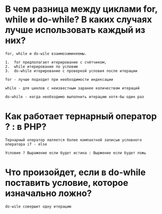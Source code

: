 
# В чем разница между циклами for, while и do-while? В каких случаях лучше использовать каждый из них?
    for, while и do-wile взаимозаминяемы. 

    1.  for предполагает итерирование с счётчиком, 
    2.  while итерирование по условию
    3.  do-while итерирование с проверкой условия после итерации

    for - лучше подходит при необходимости индексации

    while - для циклов с неизвестным заранее количеством итераций

    do-while - когда необходимо выполнить итерацию хотя-бы один раз

# Как работает тернарный оператор ? : в PHP?

    Тернарный оператор является более компактной записью условного оператора if - else

    Условие ? Выражение если будет истина : Выржение если будет ложь

# Что произойдет, если в do-while поставить условие, которое изначально ложно?

    do-wile совершит одну итерацию